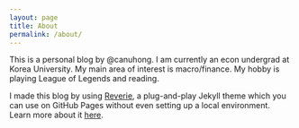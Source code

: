 ```yaml
---
layout: page
title: About
permalink: /about/
---
```


This is a personal blog by @canuhong. I am currently an econ undergrad at Korea University. My main area of interest is macro/finance. My hobby is playing League of Legends and reading. 

I made this blog by using [Reverie](https://github.com/amitmerchant1990/reverie), a plug-and-play Jekyll theme which you can use on GitHub Pages without even setting up a local environment. Learn more about it [here](https://github.com/amitmerchant1990/reverie).
